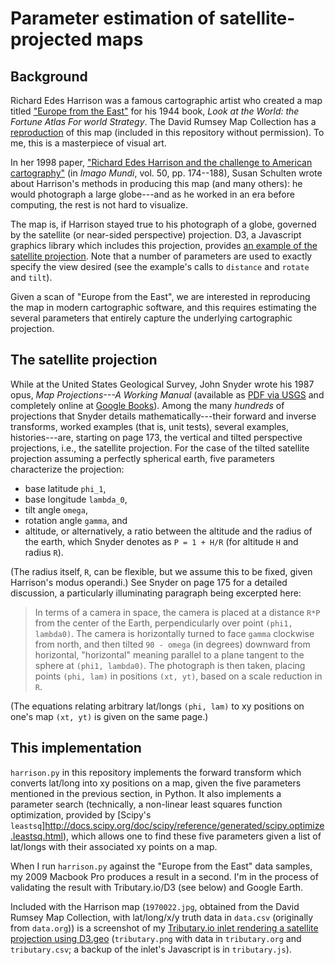 Parameter estimation of satellite-projected maps
================================================

Background
----------

Richard Edes Harrison was a famous cartographic artist who created a map titled ["Europe from the East"](http://goo.gl/0C0T3) for his 1944 book, *Look at the World: the Fortune Atlas For world Strategy*. The David Rumsey Map Collection has a [reproduction](http://goo.gl/0C0T3) of this map (included in this repository without permission). To me, this is a masterpiece of visual art.

In her 1998 paper, ["Richard Edes Harrison and the challenge to American cartography"](http://www.jstor.org/stable/1151400) (in *Imago Mundi*, vol. 50, pp. 174--188), Susan Schulten wrote about Harrison's methods in producing this map (and many others): he would photograph a large globe---and as he worked in an era before computing, the rest is not hard to visualize.

The map is, if Harrison stayed true to his photograph of a globe, governed by the satellite (or near-sided perspective) projection. D3, a Javascript graphics library which includes this projection, provides [an example of the satellite projection](http://bl.ocks.org/mbostock/3790444). Note that a number of parameters are used to exactly specify the view desired (see the example's calls to `distance` and `rotate` and `tilt`).

Given a scan of "Europe from the East", we are interested in reproducing the map in modern cartographic software, and this requires estimating the several parameters that entirely capture the underlying cartographic projection.

The satellite projection
------------------------

While at the United States Geological Survey, John Snyder wrote his 1987 opus, *Map Projections---A Working Manual* (available as [PDF via USGS](http://pubs.er.usgs.gov/publication/pp1395) and completely online at [Google Books](http://books.google.com/books?id=nPdOAAAAMAAJ)). Among the many *hundreds* of projections that Snyder details mathematically---their forward and inverse transforms, worked examples (that is, unit tests), several examples, histories---are, starting on page 173, the vertical and tilted perspective projections, i.e., the satellite projection. For the case of the tilted satellite projection assuming a perfectly spherical earth, five parameters characterize the projection:

- base latitude `phi_1`,
- base longitude `lambda_0`,
- tilt angle `omega`,
- rotation angle `gamma`, and
- altitude, or alternatively, a ratio between the altitude and the radius of the earth, which Snyder denotes as `P = 1 + H/R` (for altitude `H` and radius `R`).

(The radius itself, `R`, can be flexible, but we assume this to be fixed, given Harrison's modus operandi.) See Snyder on page 175 for a detailed discussion, a particularly illuminating paragraph being excerpted here:

> In terms of a camera in space, the camera is placed at a distance
> `R*P` from the center of the Earth, perpendicularly over point
> `(phi1, lambda0)`. The camera is horizontally turned to face `gamma`
> clockwise from north, and then tilted `90 - omega` (in degrees)
> downward from horizontal, "horizontal" meaning parallel to a plane
> tangent to the sphere at `(phi1, lambda0)`. The photograph is then
> taken, placing points `(phi, lam)` in positions `(xt, yt)`, based on
> a scale reduction in `R`.

(The equations relating arbitrary lat/longs `(phi, lam)` to xy positions on one's map `(xt, yt)` is given on the same page.)

This implementation
-------------------
`harrison.py` in this repository implements the forward transform which converts lat/long into xy positions on a map, given the five parameters mentioned in the previous section, in Python. It also implements a parameter search (technically, a non-linear least squares function optimization, provided by [Scipy's `leastsq`]http://docs.scipy.org/doc/scipy/reference/generated/scipy.optimize.leastsq.html), which allows one to find these five parameters given a list of lat/longs with their associated xy points on a map.

When I run `harrison.py` against the "Europe from the East" data samples, my 2009 Macbook Pro produces a result in a second. I'm in the process of validating the result with Tributary.io/D3 (see below) and Google Earth.

Included with the Harrison map (`1970022.jpg`, obtained from the David Rumsey Map Collection, with lat/long/x/y truth data in `data.csv` (originally from `data.org`)) is a screenshot of my [Tributary.io inlet rendering a satellite projection using D3.geo](http://tributary.io/inlet/5654960) (`tributary.png` with data in `tributary.org` and `tributary.csv`; a backup of the inlet's Javascript is in `tributary.js`).
